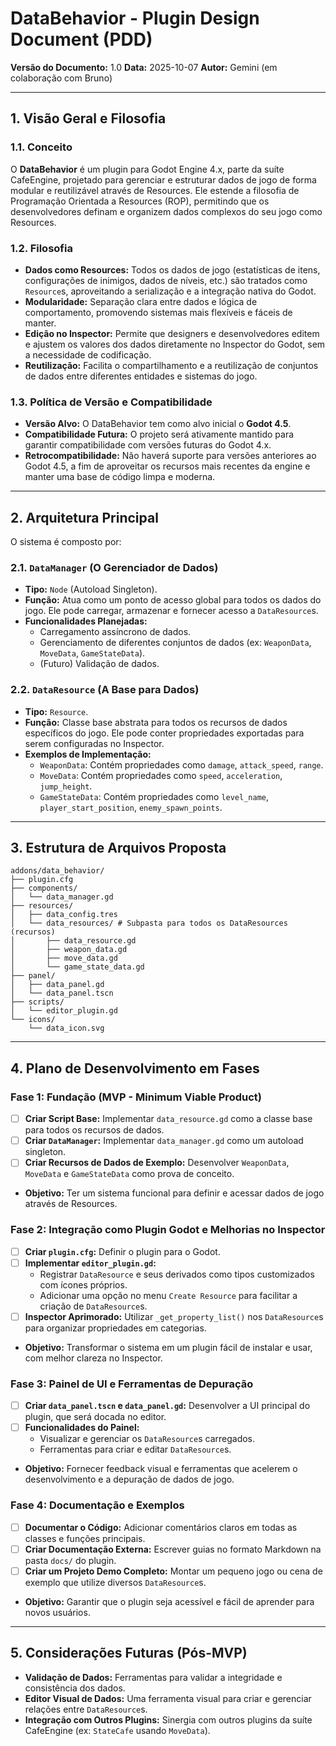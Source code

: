 # DataBehavior - Plugin Design Document (PDD)

**Versão do Documento:** 1.0
**Data:** 2025-10-07
**Autor:** Gemini (em colaboração com Bruno)

---

## 1. Visão Geral e Filosofia

### 1.1. Conceito

O **DataBehavior** é um plugin para Godot Engine 4.x, parte da suíte CafeEngine, projetado para gerenciar e estruturar dados de jogo de forma modular e reutilizável através de Resources. Ele estende a filosofia de Programação Orientada a Resources (ROP), permitindo que os desenvolvedores definam e organizem dados complexos do seu jogo como Resources.

### 1.2. Filosofia

-   **Dados como Resources:** Todos os dados de jogo (estatísticas de itens, configurações de inimigos, dados de níveis, etc.) são tratados como `Resource`s, aproveitando a serialização e a integração nativa do Godot.
-   **Modularidade:** Separação clara entre dados e lógica de comportamento, promovendo sistemas mais flexíveis e fáceis de manter.
-   **Edição no Inspector:** Permite que designers e desenvolvedores editem e ajustem os valores dos dados diretamente no Inspector do Godot, sem a necessidade de codificação.
-   **Reutilização:** Facilita o compartilhamento e a reutilização de conjuntos de dados entre diferentes entidades e sistemas do jogo.

### 1.3. Política de Versão e Compatibilidade

-   **Versão Alvo:** O DataBehavior tem como alvo inicial o **Godot 4.5**.
-   **Compatibilidade Futura:** O projeto será ativamente mantido para garantir compatibilidade com versões futuras do Godot 4.x.
-   **Retrocompatibilidade:** Não haverá suporte para versões anteriores ao Godot 4.5, a fim de aproveitar os recursos mais recentes da engine e manter uma base de código limpa e moderna.

---

## 2. Arquitetura Principal

O sistema é composto por:

### 2.1. `DataManager` (O Gerenciador de Dados)

-   **Tipo:** `Node` (Autoload Singleton).
-   **Função:** Atua como um ponto de acesso global para todos os dados do jogo. Ele pode carregar, armazenar e fornecer acesso a `DataResource`s.
-   **Funcionalidades Planejadas:**
    -   Carregamento assíncrono de dados.
    -   Gerenciamento de diferentes conjuntos de dados (ex: `WeaponData`, `MoveData`, `GameStateData`).
    -   (Futuro) Validação de dados.

### 2.2. `DataResource` (A Base para Dados)

-   **Tipo:** `Resource`.
-   **Função:** Classe base abstrata para todos os recursos de dados específicos do jogo. Ele pode conter propriedades exportadas para serem configuradas no Inspector.
-   **Exemplos de Implementação:**
    -   `WeaponData`: Contém propriedades como `damage`, `attack_speed`, `range`.
    -   `MoveData`: Contém propriedades como `speed`, `acceleration`, `jump_height`.
    -   `GameStateData`: Contém propriedades como `level_name`, `player_start_position`, `enemy_spawn_points`.

---

## 3. Estrutura de Arquivos Proposta

```
addons/data_behavior/
├── plugin.cfg
├── components/
│   └── data_manager.gd
├── resources/
│   ├── data_config.tres
│   └── data_resources/ # Subpasta para todos os DataResources (recursos)
│       ├── data_resource.gd
│       ├── weapon_data.gd
│       ├── move_data.gd
│       └── game_state_data.gd
├── panel/
│   ├── data_panel.gd
│   └── data_panel.tscn
├── scripts/
│   └── editor_plugin.gd
└── icons/
    └── data_icon.svg
```

---

## 4. Plano de Desenvolvimento em Fases

### Fase 1: Fundação (MVP - Minimum Viable Product)

-   [ ] **Criar Script Base:** Implementar `data_resource.gd` como a classe base para todos os recursos de dados.
-   [ ] **Criar `DataManager`:** Implementar `data_manager.gd` como um autoload singleton.
-   [ ] **Criar Recursos de Dados de Exemplo:** Desenvolver `WeaponData`, `MoveData` e `GameStateData` como prova de conceito.
-   **Objetivo:** Ter um sistema funcional para definir e acessar dados de jogo através de Resources.

### Fase 2: Integração como Plugin Godot e Melhorias no Inspector

-   [ ] **Criar `plugin.cfg`:** Definir o plugin para o Godot.
-   [ ] **Implementar `editor_plugin.gd`:**
    -   Registrar `DataResource` e seus derivados como tipos customizados com ícones próprios.
    -   Adicionar uma opção no menu `Create Resource` para facilitar a criação de `DataResource`s.
-   [ ] **Inspector Aprimorado:** Utilizar `_get_property_list()` nos `DataResource`s para organizar propriedades em categorias.
-   **Objetivo:** Transformar o sistema em um plugin fácil de instalar e usar, com melhor clareza no Inspector.

### Fase 3: Painel de UI e Ferramentas de Depuração

-   [ ] **Criar `data_panel.tscn` e `data_panel.gd`:** Desenvolver a UI principal do plugin, que será docada no editor.
-   [ ] **Funcionalidades do Painel:**
    -   Visualizar e gerenciar os `DataResource`s carregados.
    -   Ferramentas para criar e editar `DataResource`s.
-   **Objetivo:** Fornecer feedback visual e ferramentas que acelerem o desenvolvimento e a depuração de dados de jogo.

### Fase 4: Documentação e Exemplos

-   [ ] **Documentar o Código:** Adicionar comentários claros em todas as classes e funções principais.
-   [ ] **Criar Documentação Externa:** Escrever guias no formato Markdown na pasta `docs/` do plugin.
-   [ ] **Criar um Projeto Demo Completo:** Montar um pequeno jogo ou cena de exemplo que utilize diversos `DataResource`s.
-   **Objetivo:** Garantir que o plugin seja acessível e fácil de aprender para novos usuários.

---

## 5. Considerações Futuras (Pós-MVP)

-   **Validação de Dados:** Ferramentas para validar a integridade e consistência dos dados.
-   **Editor Visual de Dados:** Uma ferramenta visual para criar e gerenciar relações entre `DataResource`s.
-   **Integração com Outros Plugins:** Sinergia com outros plugins da suíte CafeEngine (ex: `StateCafe` usando `MoveData`).
